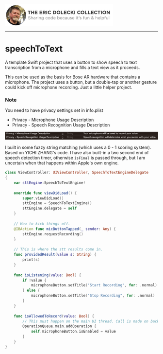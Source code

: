![header](./ed-badge.png)

----

# speechToText
A template Swift project that uses a button to show speech to text transcription from a microphone and fills a text view as it proceeds. 

This can be used as the basis for Bose AR hardware that contains a microphone. The project uses a button, but a double-tap or another gesture could kick off microphone recording. Just a little helper project. 

### Note
You need to have privacy settings set in info.plist
* Privacy - Microphone Usage Description
* Privacy - Speech Recognition Usage Description

![Privacy](./privacy.png)

I built in some fuzzy string matching (which uses a 0 - 1 scoring system). Based on YICHI ZHANG's code. I have also built-in a two second end of speech detection timer, otherwise `isFinal` is passed through, but I am uncertain when that happens within Apple's own engine.

```swift
class ViewController: UIViewController, SpeechToTextEngineDelegate 
{
    var sttEngine:SpeechToTextEngine!
    
    override func viewDidLoad() {
        super.viewDidLoad()
        sttEngine = SpeechToTextEngine()
        sttEngine.delegate = self
    }
    
    // How to kick things off.
    @IBAction func micButtonTapped(_ sender: Any) {
        sttEngine.requestRecording()
    }
    
    // This is where the stt results come in.
    func providedResult(value s: String) {
        print(s)
    }
    
    func isListening(value: Bool) {
        if !value {
            microphoneButton.setTitle("Start Recording", for: .normal)
        } else {
            microphoneButton.setTitle("Stop Recording", for: .normal)
        }
    }
    
    func isAllowedToRecord(value: Bool) {
        // This must happen on the main UI thread. Call is made on background thread.
        OperationQueue.main.addOperation {
            self.microphoneButton.isEnabled = value
        }
    }
}
